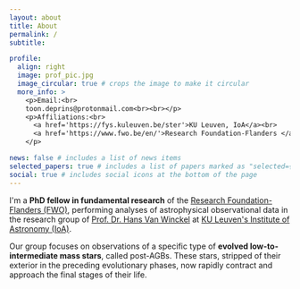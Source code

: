 ```yaml
---
layout: about
title: About
permalink: /
subtitle:

profile:
  align: right
  image: prof_pic.jpg
  image_circular: true # crops the image to make it circular
  more_info: >
    <p>Email:<br>
    toon.deprins@protonmail.com<br><br></p>
    <p>Affiliations:<br>
      <a href='https://fys.kuleuven.be/ster'>KU Leuven, IoA</a><br>
      <a href='https://www.fwo.be/en/'>Research Foundation-Flanders </a>
    </p>

news: false # includes a list of news items
selected_papers: true # includes a list of papers marked as "selected={true}"
social: true # includes social icons at the bottom of the page
---
```


<style>
/* HTML/CSS pseudo-element after main body to add background image*/
body::after {
  content: "";
  background: url('../assets/img/cover_phd.jpg');
  background-size:cover;
  background-repeat:no-repeat;
  opacity: 0.3;
  background-position: 50% 0;
  top: 0;
  left: 0;
  bottom: 0;
  right: 0;
  position: absolute;
  z-index: -1;
}
</style>

I'm a **PhD fellow in fundamental research** of the [Research Foundation-Flanders (FWO)](https://www.fwo.be/en/), performing analyses of astrophysical observational data in the research group of [Prof. Dr. Hans Van Winckel](https://scholar.google.be/citations?user=XF-c7_IAAAAJ&hl=nl) at [KU Leuven's Institute of Astronomy (IoA)](https://fys.kuleuven.be/ster).

Our group focuses on observations of a specific type of **evolved low-to-intermediate mass stars**, called post-AGBs. These stars, stripped of their exterior in the preceding evolutionary phases, now rapidly contract and approach the final stages of their life.
